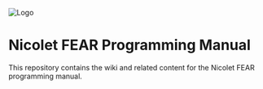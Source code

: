 ![Logo](http://www.nicoletfear.com/style/images/logo.png)

# Nicolet FEAR Programming Manual

This repository contains the wiki and related content for the Nicolet FEAR programming manual.
